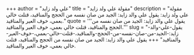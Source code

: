 +++
author = "علي ولد زايد"
title = "مقولة علي ولد زايد"
description = "مقولة علي ولد زايد: يقول علي والد زايد: الجيد من صان نفسه من الحجج والمناقيد، قتلت خالي بعمي، خوف العير والمناقيد."
quote = '''يقول علي والد زايد: الجيد من صان نفسه من الحجج والمناقيد، قتلت خالي بعمي، خوف العير والمناقيد.'''
slug = "يقول-علي-والد-زايد:-الجيد-من-صان-نفسه-من-الحجج-والمناقيد،-قتلت-خالي-بعمي،-خوف-العير-والمناقيد"
+++
يقول علي والد زايد: الجيد من صان نفسه من الحجج والمناقيد، قتلت خالي بعمي، خوف العير والمناقيد.
